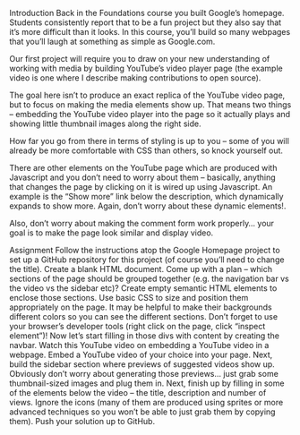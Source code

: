 Introduction
Back in the Foundations course you built Google’s homepage. Students consistently report that to be a fun project but they also say that it’s more difficult than it looks. In this course, you’ll build so many webpages that you’ll laugh at something as simple as Google.com.

Our first project will require you to draw on your new understanding of working with media by building YouTube’s video player page (the example video is one where I describe making contributions to open source).

The goal here isn’t to produce an exact replica of the YouTube video page, but to focus on making the media elements show up. That means two things – embedding the YouTube video player into the page so it actually plays and showing little thumbnail images along the right side.

How far you go from there in terms of styling is up to you – some of you will already be more comfortable with CSS than others, so knock yourself out.

There are other elements on the YouTube page which are produced with Javascript and you don’t need to worry about them – basically, anything that changes the page by clicking on it is wired up using Javascript. An example is the “Show more” link below the description, which dynamically expands to show more. Again, don’t worry about these dynamic elements!.

Also, don’t worry about making the comment form work properly… your goal is to make the page look similar and display video.

Assignment
Follow the instructions atop the Google Homepage project to set up a GitHub repository for this project (of course you’ll need to change the title).
Create a blank HTML document.
Come up with a plan – which sections of the page should be grouped together (e.g. the navigation bar vs the video vs the sidebar etc)?
Create empty semantic HTML elements to enclose those sections.
Use basic CSS to size and position them appropriately on the page. It may be helpful to make their backgrounds different colors so you can see the different sections. Don’t forget to use your browser’s developer tools (right click on the page, click “inspect element”)!
Now let’s start filling in those divs with content by creating the navbar.
Watch this YouTube video on embedding a YouTube video in a webpage.
Embed a YouTube video of your choice into your page.
Next, build the sidebar section where previews of suggested videos show up. Obviously don’t worry about generating those previews… just grab some thumbnail-sized images and plug them in.
Next, finish up by filling in some of the elements below the video – the title, description and number of views. Ignore the icons (many of them are produced using sprites or more advanced techniques so you won’t be able to just grab them by copying them).
Push your solution up to GitHub.
